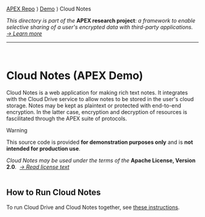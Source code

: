 [APEX Repo](../../..) ⟩ [Demo](..) ⟩ Cloud Notes

_This directory is part of the_ **APEX research project**: _a framework to enable selective sharing of a user's encrypted data with third-party applications.&nbsp; [→&nbsp;Learn&nbsp;more](https://uos-sccs.github.io/apex)_
<hr><br>

# Cloud Notes (APEX Demo)

Cloud Notes is a web application for making rich text notes. It integrates with the Cloud Drive service to allow notes to be stored in the user's cloud storage. Notes may be kept as plaintext or protected with end-to-end encryption. In the latter case, encryption and decryption of resources is fascilitated through the APEX suite of protocols.

> [!WARNING]
> This source code is provided **for demonstration purposes only** and is **not intended for production use**.

_Cloud Notes may be used under the terms of the_ **Apache License, Version 2.0**_.&nbsp; [→&nbsp;Read&nbsp;license&nbsp;text](../LICENSE)_
<br><br>

## How to Run Cloud Notes

To run Cloud Drive and Cloud Notes together, see [these instructions](../#how-to-run-the-cloud-drive-and-cloud-notes-web-applications).